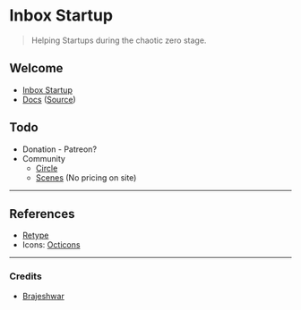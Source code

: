 # Inbox Startup

> Helping Startups during the chaotic zero stage.

## Welcome

- [Inbox Startup](https://inboxstartup.com)
- [Docs](https://docs.inboxstartup.com) ([Source](https://github.com/inboxStartup/docs))

## Todo

- Donation - Patreon?
- Community
	+ [Circle](https://circle.so)
	+ [Scenes](https://www.buildonscenes.com) (No pricing on site)

---	

## References

- [Retype](https://retype.com)
- Icons: [Octicons](https://primer.style/octicons/)

---

### Credits

- [Brajeshwar](https://brajeshwar.com)